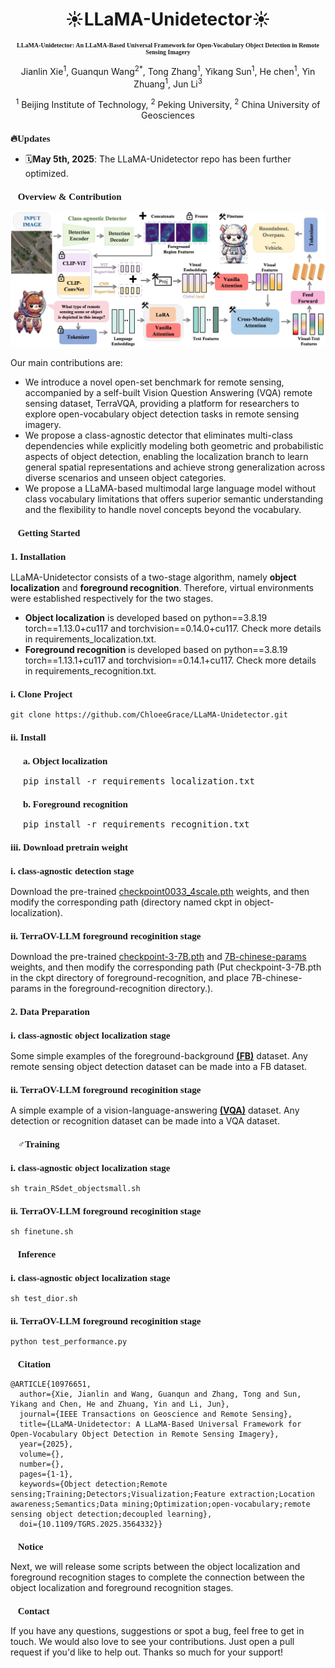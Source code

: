 <h1 align="center">☀️LLaMA-Unidetector☀️</h1>

<h3 align="center" style="font-family: 'Times New Roman'; font-size: 10px;">
LLaMA-Unidetector: An LLaMA-Based Universal Framework for Open-Vocabulary Object Detection in Remote Sensing Imagery
</h3>

<p align="center">
Jianlin Xie<sup>1</sup>, Guanqun Wang<sup>2</sup><sup>*</sup>, Tong Zhang<sup>1</sup>, Yikang Sun<sup>1</sup>, He chen<sup>1</sup>, Yin Zhuang<sup>1</sup>, Jun Li<sup>3</sup>
</p>

<p align="center">
<sup>1</sup> Beijing Institute of Technology, <sup>2</sup> Peking University, <sup>2</sup> China University of Geosciences
</p>

<h2 style="font-family: 'Times New Roman'; font-size: 15px;">🔥Updates</h2>

- 🗓️**May 5th, 2025**: The LLaMA-Unidetector repo has been further optimized.

<h2 style="font-family: 'Times New Roman'; font-size: 15px;">🎯Overview & Contribution</h2>

![Example Image](img/method.png)

Our main contributions are:
- We introduce a novel open-set benchmark for remote sensing, accompanied by a self-built Vision Question Answering (VQA) remote sensing dataset, TerraVQA, providing a platform for researchers to explore open-vocabulary object detection tasks in remote sensing imagery.
- We propose a class-agnostic detector that eliminates multi-class dependencies while explicitly modeling both geometric and probabilistic aspects of object detection, enabling the localization branch to learn general spatial representations and achieve strong generalization across diverse scenarios and unseen object categories.
- We propose a LLaMA-based multimodal large language model without class vocabulary limitations that offers superior semantic understanding and the flexibility to handle novel concepts beyond the vocabulary.

<h2 style="font-family: 'Times New Roman'; font-size: 15px;">
🧾Getting Started
</h2>

<h3 style="font-family: 'Times New Roman'; font-size: 15px;">
1. Installation
</h3>

LLaMA-Unidetector consists of a two-stage algorithm, namely **object localization** and **foreground recognition**. Therefore, virtual environments were established respectively for the two stages.
- **Object localization** is developed based on python==3.8.19 torch==1.13.0+cu117 and torchvision==0.14.0+cu117. Check more details in requirements_localization.txt. 
- **Foreground recognition** is developed based on python==3.8.19 torch==1.13.1+cu117 and torchvision==0.14.1+cu117. Check more details in requirements_recognition.txt.

<h3 style="font-family: 'Times New Roman'; font-size: 15px;">
i. Clone Project
</h3>

```
git clone https://github.com/ChloeeGrace/LLaMA-Unidetector.git
```

<h3 style="font-family: 'Times New Roman'; font-size: 15px;">ii. Install</h3>

<ul style="list-style-type: none; padding-left: 20px;">
    <li>
        <h3 style="font-family: 'Times New Roman'; font-size: 15px;">a. Object localization</h3>
        <pre>pip install -r requirements_localization.txt</pre>
    </li>
    <li>
        <h3 style="font-family: 'Times New Roman'; font-size: 15px;">b. Foreground recognition</h3>
        <pre>pip install -r requirements_recognition.txt</pre>
    </li>
</ul>

<h3 style="font-family: 'Times New Roman'; font-size: 15px;">
iii. Download pretrain weight
</h3>

<h3 style="font-family: 'Times New Roman'; font-size: 15px;">
i. class-agnostic detection stage
</h3>

Download the pre-trained [checkpoint0033_4scale.pth](https://drive.usercontent.google.com/download?id=1AwUn5EebmmLBo7njjW_Ng1q9zDrqkNbB&export=download&authuser=0&confirm=t&uuid=310c932c-5d4d-4d53-93ff-0a1d490371d9&at=ALoNOgmhqR4P-8nW4jU6Qbn-Yu5M:1746691948748) weights, and then modify the corresponding path (directory named ckpt in object-localization).

<h3 style="font-family: 'Times New Roman'; font-size: 15px;">
ii. TerraOV-LLM foreground recoginition stage
</h3>

Download the pre-trained [checkpoint-3-7B.pth](https://pan.baidu.com/s/1P3pW3euqqxYVZQvw-is1vQ?pwd=1234) and [7B-chinese-params](https://pan.baidu.com/s/1P3pW3euqqxYVZQvw-is1vQ?pwd=1234) weights, and then modify the corresponding path (Put checkpoint-3-7B.pth in the ckpt directory of foreground-recognition, and place 7B-chinese-params in the foreground-recognition directory.).

<h3 style="font-family: 'Times New Roman'; font-size: 15px;">
2. Data Preparation
</h3>

<h3 style="font-family: 'Times New Roman'; font-size: 15px;">
i. class-agnostic object localization stage
</h3>

Some simple examples of the foreground-background [**(FB)**](class%20agnostic%20detection%20dataset/00002.txt) dataset. Any remote sensing object detection dataset can be made into a FB dataset.

<h3 style="font-family: 'Times New Roman'; font-size: 15px;">
ii. TerraOV-LLM foreground recoginition stage
</h3>

A simple example of a vision-language-answering [**(VQA)**](VQA_dataset/AID30_LLAVA_TUNE.json) dataset. Any detection or recognition dataset can be made into a VQA dataset.

<h2 style="font-family: 'Times New Roman'; font-size: 15px;">🏋️‍♂️Training</h2>

<h3 style="font-family: 'Times New Roman'; font-size: 15px;">
i. class-agnostic object localization stage
</h3>

```
sh train_RSdet_objectsmall.sh
```

<h3 style="font-family: 'Times New Roman'; font-size: 15px;">
ii. TerraOV-LLM foreground recoginition stage
</h3>

```
sh finetune.sh
```

<h2 style="font-family: 'Times New Roman'; font-size: 15px;">🤖Inference</h2>

<h3 style="font-family: 'Times New Roman'; font-size: 15px;">
i. class-agnostic object localization stage
</h3>

```
sh test_dior.sh
```

<h3 style="font-family: 'Times New Roman'; font-size: 15px;">
ii. TerraOV-LLM foreground recoginition stage
</h3>

```
python test_performance.py
```

<h2 style="font-family: 'Times New Roman'; font-size: 15px;">🔗Citation</h2>

```
@ARTICLE{10976651,
  author={Xie, Jianlin and Wang, Guanqun and Zhang, Tong and Sun, Yikang and Chen, He and Zhuang, Yin and Li, Jun},
  journal={IEEE Transactions on Geoscience and Remote Sensing}, 
  title={LLaMA-Unidetector: A LLaMA-Based Universal Framework for Open-Vocabulary Object Detection in Remote Sensing Imagery}, 
  year={2025},
  volume={},
  number={},
  pages={1-1},
  keywords={Object detection;Remote sensing;Training;Detectors;Visualization;Feature extraction;Location awareness;Semantics;Data mining;Optimization;open-vocabulary;remote sensing object detection;decoupled learning},
  doi={10.1109/TGRS.2025.3564332}}
```

<h2 style="font-family: 'Times New Roman'; font-size: 15px;">🔔Notice</h2>

Next, we will release some scripts between the object localization and foreground recognition stages to complete the connection between the object localization and foreground recognition stages.

<h2 style="font-family: 'Times New Roman'; font-size: 15px;">📢Contact</h2>

If you have any questions, suggestions or spot a bug, feel free to get in touch. We would also love to see your contributions. Just open a pull request if you'd like to help out. Thanks so much for your support!

